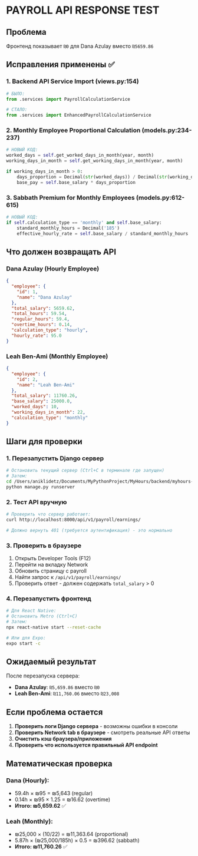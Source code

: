 # PAYROLL API RESPONSE TEST

## Проблема
Фронтенд показывает `₪0` для Dana Azulay вместо `₪5659.86`

## Исправления применены ✅

### 1. Backend API Service Import (views.py:154)
```python
# БЫЛО:
from .services import PayrollCalculationService

# СТАЛО:
from .services import EnhancedPayrollCalculationService
```

### 2. Monthly Employee Proportional Calculation (models.py:234-237)
```python
# НОВЫЙ КОД:
worked_days = self.get_worked_days_in_month(year, month)
working_days_in_month = self.get_working_days_in_month(year, month)

if working_days_in_month > 0:
    days_proportion = Decimal(str(worked_days)) / Decimal(str(working_days_in_month))
    base_pay = self.base_salary * days_proportion
```

### 3. Sabbath Premium for Monthly Employees (models.py:612-615)
```python
# НОВЫЙ КОД:
if self.calculation_type == 'monthly' and self.base_salary:
    standard_monthly_hours = Decimal('185')
    effective_hourly_rate = self.base_salary / standard_monthly_hours
```

## Что должен возвращать API

### Dana Azulay (Hourly Employee)
```json
{
  "employee": {
    "id": 1,
    "name": "Dana Azulay"
  },
  "total_salary": 5659.62,
  "total_hours": 59.54,
  "regular_hours": 59.4,
  "overtime_hours": 0.14,
  "calculation_type": "hourly",
  "hourly_rate": 95.0
}
```

### Leah Ben-Ami (Monthly Employee)
```json
{
  "employee": {
    "id": 2,
    "name": "Leah Ben-Ami"
  },
  "total_salary": 11760.26,
  "base_salary": 25000.0,
  "worked_days": 10,
  "working_days_in_month": 22,
  "calculation_type": "monthly"
}
```

## Шаги для проверки

### 1. Перезапустить Django сервер
```bash
# Остановить текущий сервер (Ctrl+C в терминале где запущен)
# Затем:
cd /Users/aniklidetz/Documents/MyPythonProject/MyHours/backend/myhours-backend
python manage.py runserver
```

### 2. Тест API вручную
```bash
# Проверить что сервер работает:
curl http://localhost:8000/api/v1/payroll/earnings/

# Должно вернуть 401 (требуется аутентификация) - это нормально
```

### 3. Проверить в браузере
1. Открыть Developer Tools (F12)
2. Перейти на вкладку Network
3. Обновить страницу с payroll
4. Найти запрос к `/api/v1/payroll/earnings/`
5. Проверить ответ - должен содержать `total_salary` > 0

### 4. Перезапустить фронтенд
```bash
# Для React Native:
# Остановить Metro (Ctrl+C)
# Затем:
npx react-native start --reset-cache

# Или для Expo:
expo start -c
```

## Ожидаемый результат

После перезапуска сервера:
- **Dana Azulay**: `₪5,659.86` вместо `₪0`
- **Leah Ben-Ami**: `₪11,760.06` вместо `₪23,008`

## Если проблема остается

1. **Проверить логи Django сервера** - возможны ошибки в консоли
2. **Проверить Network tab в браузере** - смотреть реальные API ответы
3. **Очистить кэш браузера/приложения**
4. **Проверить что используется правильный API endpoint**

## Математическая проверка

### Dana (Hourly):
- 59.4h × ₪95 = ₪5,643 (regular)
- 0.14h × ₪95 × 1.25 = ₪16.62 (overtime)
- **Итого: ₪5,659.62** ✅

### Leah (Monthly):
- ₪25,000 × (10/22) = ₪11,363.64 (proportional)
- 5.87h × (₪25,000/185h) × 0.5 = ₪396.62 (sabbath)
- **Итого: ₪11,760.26** ✅